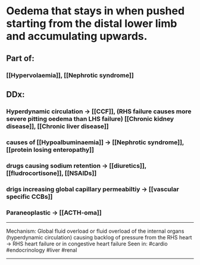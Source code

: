 # Oedema that stays in when pushed starting from the distal lower limb and accumulating upwards.
## Part of:
### [[Hypervolaemia]], [[Nephrotic syndrome]]

## DDx:
### Hyperdynamic circulation -> [[CCF]], (RHS failure causes more severe pitting oedema than LHS failure) [[Chronic kidney disease]], [[Chronic liver disease]]
### causes of [[Hypoalbuminaemia]] -> [[Nephrotic syndrome]], [[protein losing enteropathy]]
### drugs causing sodium retention -> [[diuretics]], [[fludrocortisone]], [[NSAIDs]]
### drigs increasing global capillary permeabiltiy -> [[vascular specific CCBs]]
### Paraneoplastic -> [[ACTH-oma]]

---
Mechanism: Global fluid overload or fluid overload of the internal organs (hyperdynamic circulation) causing backlog of pressure from the RHS heart -> RHS heart failure or in congestive heart failure
Seen in: #cardio #endocrinology #liver #renal 

---

